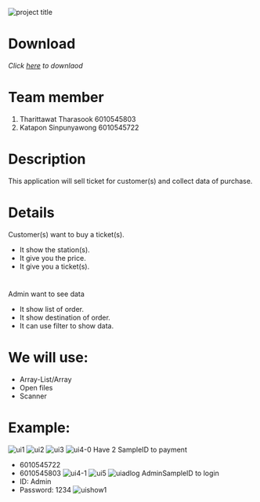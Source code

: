 ![project title](https://user-images.githubusercontent.com/32285642/32407019-aeb525e4-c1b4-11e7-9eff-3cf934f9f270.png)

# Download
*Click [here](https://github.com/knotInw/Project/releases/download/1.0/Project.7z) to downlaod*

# Team member
 1. Tharittawat Tharasook 6010545803
 2. Katapon Sinpunyawong 6010545722
# Description
This application will sell ticket for customer(s) and collect data of purchase.
# Details
Customer(s) want to buy a ticket(s).
 - It show the station(s).
 - It give you the price.
 - It give you a ticket(s).
# 
Admin want to see data
 - It show list of order.
 - It show destination of order.
 - It can use filter to show data.
# We will use:
 - Array-List/Array
 - Open files
 - Scanner
# Example:
![ui1](https://user-images.githubusercontent.com/32285810/34028753-94299fea-e197-11e7-8579-ddfc29780db1.jpg)
![ui2](https://user-images.githubusercontent.com/32285810/34028755-98c6b70e-e197-11e7-924f-eb9b3620c062.jpg)
![ui3](https://user-images.githubusercontent.com/32285810/34028757-9afc7f7c-e197-11e7-836e-70c71239831d.jpg)
![ui4-0](https://user-images.githubusercontent.com/32285810/34028760-9d48a54e-e197-11e7-91d0-7fb9f5af0a3f.jpg)
Have 2 SampleID to payment
- 6010545722
- 6010545803 
![ui4-1](https://user-images.githubusercontent.com/32285810/34028764-a077fefe-e197-11e7-9dd2-40f9b25fc59e.jpg)
![ui5](https://user-images.githubusercontent.com/32285810/34028770-a3b7f862-e197-11e7-962b-1904f6c0a616.jpg)
![uiadlog](https://user-images.githubusercontent.com/32285810/34028777-a87f8e14-e197-11e7-8660-0e835b4a6a4d.jpg)
AdminSampleID to login
- ID: Admin
- Password: 1234
![uishow1](https://user-images.githubusercontent.com/32285810/34028783-aca93e04-e197-11e7-8a3a-655a1b5fca57.jpg)
